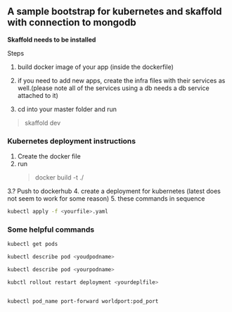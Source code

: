 ## A sample bootstrap for kubernetes and skaffold with connection to mongodb

**Skaffold needs to be installed**

Steps

1. build docker image of your app (inside the dockerfile)

2. if you need to add new apps, create the infra files with their services as well.(please note all of the services using a db needs a db service attached to it)

3. cd into your master folder and run

> skaffold dev

### Kubernetes deployment instructions

1. Create the docker file
2. run
   > docker build -t <tag-name> ./

3.? Push to dockerhub 4. create a deployment for kubernetes (latest does not seem to work for some reason) 5. these commands in sequence

```sh
kubectl apply -f <yourfile>.yaml
```

### Some helpful commands

```sh
kubectl get pods
```

```sh
kubectl describe pod <youdpodname>
```

```sh
kubectl describe pod <yourpodname>
```

```sh
kubctl rollout restart deployment <yourdeplfile>
```

```sh

kubectl pod_name port-forward worldport:pod_port

```

